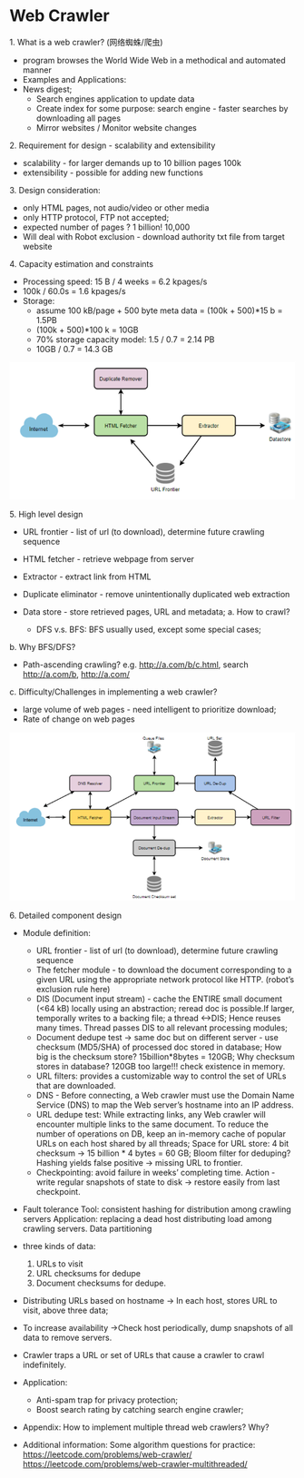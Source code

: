 # Web Crawler
1\. What is a web crawler? (网络蜘蛛/爬虫)

- program browses the World Wide Web in a methodical and automated manner
- Examples and Applications: 
- News digest;
    - Search engines application to update data
    - Create index for some purpose: search engine - faster searches by downloading all pages
    - Mirror websites / Monitor website changes  
		
2\. Requirement for design - scalability and extensibility
    
   - scalability - for larger demands up to 10 billion pages
					100k 
   - extensibility - possible for adding new functions

3\. Design consideration:

   - only HTML pages, not audio/video or other media
   - only HTTP protocol, FTP not accepted;
   - expected number of pages ? 1 billion! 10,000
   - Will deal with Robot exclusion - download authority txt file from target website

4\. Capacity estimation and constraints

   - Processing speed: 15 B / 4 weeks = 6.2 kpages/s
   - 100k / 60.0s = 1.6 kpages/s
   - Storage: 
        - assume 100 kB/page + 500 byte meta data = (100k + 500)*15 b = 1.5PB
        - (100k + 500)*100 k  = 10GB
        - 70% storage capacity model: 1.5 / 0.7 = 2.14 PB
        - 10GB / 0.7 = 14.3 GB

![High level design](webcrawlerSim.png)

5\. High level design

   - URL frontier - list of url (to download), determine future crawling sequence
   - HTML fetcher - retrieve webpage from server
   - Extractor - extract link from HTML
   - Duplicate eliminator - remove unintentionally duplicated web extraction
   - Data store - store retrieved pages, URL and metadata;
   a. How to crawl?

       - DFS v.s. BFS: BFS usually used, except some special cases;

   b. Why BFS/DFS?
     
   - Path-ascending crawling? e.g. http://a.com/b/c.html, search http://a.com/b, http://a.com/ 

   c. Difficulty/Challenges in implementing a web crawler?
    
   - large volume of web pages - need intelligent to prioritize download;
   - Rate of change on web pages

![Detailed design](webcrawlerDetailed.png)

6\. Detailed component design

   - Module definition:
        - URL frontier - list of url (to download), determine future crawling sequence
        - The fetcher module -  to download the document corresponding to a given URL using the appropriate network protocol like HTTP. (robot’s exclusion rule here)
        - DIS (Document input stream) - cache the ENTIRE small document (<64 kB) locally using an abstraction; 				reread doc is possible.If larger, temporally writes to a backing file; a thread <->DIS; Hence reuses many times. Thread passes DIS to all relevant processing modules;
        - Document dedupe test -> same doc but on different server - use checksum (MD5/SHA) of processed doc stored in database; 	How big is the checksum store? 15billion*8bytes = 120GB; 	Why checksum stores in database? 120GB too large!!! check existence in memory.
        - URL filters: provides a customizable way to control the set of URLs that are downloaded.
        - DNS  - Before connecting, a Web crawler must use the Domain Name Service (DNS) to map the Web server’s hostname into an IP address.
        - URL dedupe test: While extracting links, any Web crawler will encounter multiple links to the same document. 			To reduce the number of operations on DB,  keep an in-memory cache of popular URLs on each host shared by all threads;		Space for URL store: 4 bit checksum -> 15 billion * 4 bytes = 60 GB;									Bloom filter for deduping? Hashing yields false positive -> missing URL to frontier.
        - Checkpointing: avoid failure in weeks’ completing time. 		Action - write regular snapshots of state to disk -> restore easily from last checkpoint.

   - Fault tolerance
        Tool:  consistent hashing for distribution among crawling servers
        Application: 
        replacing a dead host 
        distributing load among crawling servers.
        Data partitioning

   - three kinds of data: 
        1) URLs to visit 
        2) URL checksums for dedupe 
        3) Document checksums for dedupe.

   - Distributing URLs based on hostname -> In each host, stores URL to visit, above three data;

   - To increase availability ->Check host periodically, dump  snapshots of all data to remove servers.

   - Crawler traps
        a URL or set of URLs that cause a crawler to crawl indefinitely.
   - Application:
        - Anti-spam trap for privacy protection;
        - Boost search rating by catching search engine crawler;
        
   - Appendix:
        How to implement multiple thread web crawlers? Why?



- Additional information:
	Some algorithm questions for practice:
https://leetcode.com/problems/web-crawler/
	https://leetcode.com/problems/web-crawler-multithreaded/
	


